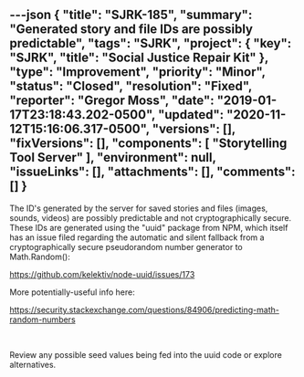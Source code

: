 ---json
{
  "title": "SJRK-185",
  "summary": "Generated story and file IDs are possibly predictable",
  "tags": "SJRK",
  "project": {
    "key": "SJRK",
    "title": "Social Justice Repair Kit"
  },
  "type": "Improvement",
  "priority": "Minor",
  "status": "Closed",
  "resolution": "Fixed",
  "reporter": "Gregor Moss",
  "date": "2019-01-17T23:18:43.202-0500",
  "updated": "2020-11-12T15:16:06.317-0500",
  "versions": [],
  "fixVersions": [],
  "components": [
    "Storytelling Tool Server"
  ],
  "environment": null,
  "issueLinks": [],
  "attachments": [],
  "comments": []
}
---
The ID's generated by the server for saved stories and files (images, sounds, videos) are possibly predictable and not cryptographically secure. These IDs are generated using the "uuid" package from NPM, which itself has an issue filed regarding the automatic and silent fallback from a cryptographically secure pseudorandom number generator to Math.Random():

<https://github.com/kelektiv/node-uuid/issues/173>

More potentially-useful info here:

<https://security.stackexchange.com/questions/84906/predicting-math-random-numbers>

 

Review any possible seed values being fed into the uuid code or explore alternatives.

        